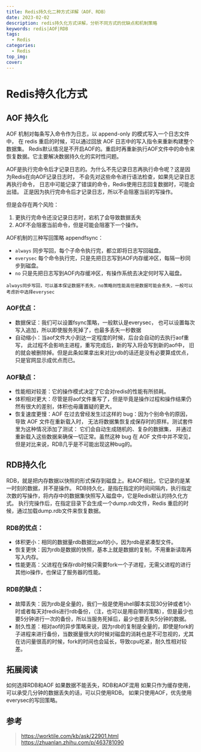 ```yaml
---
title: Redis持久化二种方式详解（AOF、RDB）
date: 2023-02-02
description: redis持久化方式详解，分析不同方式的优缺点和机制策略
keywords: redis|AOF|RDB
tags:
  - Redis
categories:
  - Redis
top_img:
cover:
---
```

# Redis持久化方式

## AOF 持久化
AOF 机制对每条写入命令作为日志，以 append-only 的模式写入一个日志文件中，
在 redis 重启的时候，可以通过回放 AOF 日志中的写入指令来重新构建整个数据集。
Redis默认情况是不开启AOF的。重启时再重新执行AOF文件中的命令来恢复数据。它主要解决数据持久化的实时性问题。

AOF是执行完命令后才记录日志的。为什么不先记录日志再执行命令呢？这是因为Redis在向AOF记录日志时，
不会先对这些命令进行语法检查，如果先记录日志再执行命令，
日志中可能记录了错误的命令，Redis使用日志回复数据时，可能会出错。
正是因为执行完命令后才记录日志，所以不会阻塞当前的写操作。

但是会存在两个风险：
1. 更执行完命令还没记录日志时，宕机了会导致数据丢失
2. AOF不会阻塞当前命令，但是可能会阻塞下一个操作。

AOF机制的三种写回策略 appendfsync：
- `always` 同步写回，每个子命令执行完，都立即将日志写回磁盘。
- `everysec` 每个命令执行完，只是先把日志写到AOF内存缓冲区，每隔一秒同步到磁盘。
- `no` 只是先把日志写到AOF内存缓冲区，有操作系统去决定何时写入磁盘。

`always同步写回，可以基本保证数据不丢失，no策略则性能高但是数据可能会丢失，一般可以考虑折中选择everysec`

### AOF优点：
- 数据保证：我们可以设置fsync策略，一般默认是everysec，
也可以设置每次写入追加，所以即使服务死掉了，也最多丢失一秒数据
- 自动缩小：当aof文件大小到达一定程度的时候，后台会自动的去执行aof重写，
此过程不会影响主进程，重写完成后，新的写入将会写到新的aof中，
旧的就会被删除掉。但是此条如果拿出来对比rdb的话还是没有必要算成优点，只是官网显示成优点而已。

### AOF缺点：
- 性能相对较差：它的操作模式决定了它会对redis的性能有所损耗。
- 体积相对更大：尽管是将aof文件重写了，但是毕竟是操作过程和操作结果仍然有很大的差别，体积也毋庸置疑的更大。
- 恢复速度更慢：AOF 在过去曾经发生过这样的 bug：因为个别命令的原因，导致 AOF 文件在重新载入时，
无法将数据集恢复成保存时的原样。测试套件里为这种情况添加了测试： 它们会自动生成随机的、复杂的数据集， 
并通过重新载入这些数据来确保一切正常。虽然这种 bug 在 AOF 文件中并不常见，但是对比来说，RDB几乎是不可能出现这种bug的。

## RDB持久化
RDB，就是把内存数据以快照的形式保存到磁盘上。和AOF相比，它记录的是某一时刻的数据，并不是操作。
RDB持久化，是指在指定的时间间隔内，执行指定次数的写操作，将内存中的数据集快照写入磁盘中，它是Redis默认的持久化方式。
执行完操作后，在指定目录下会生成一个dump.rdb文件，Redis 重启的时候，通过加载dump.rdb文件来恢复数据。

### RDB的优点：
- 体积更小：相同的数据量rdb数据比aof的小，因为rdb是紧凑型文件。
- 恢复更快：因为rdb是数据的快照，基本上就是数据的复制，不用重新读取再写入内存。
- 性能更高：父进程在保存rdb时候只需要fork一个子进程，无需父进程的进行其他io操作，也保证了服务器的性能。

### RDB的缺点：
- 故障丢失：因为rdb是全量的，我们一般是使用shell脚本实现30分钟或者1小时或者每天对redis进行rdb备份，（注，也可以是用自带的策略），但是最少也要5分钟进行一次的备份，所以当服务死掉后，最少也要丢失5分钟的数据。
- 耐久性差：相对aof的异步策略来说，因为rdb的复制是全量的，即使是fork的子进程来进行备份，当数据量很大的时候对磁盘的消耗也是不可忽视的，尤其在访问量很高的时候，fork的时间也会延长，导致cpu吃紧，耐久性相对较差。

## 拓展阅读
如何选择RDB和AOF
如果数据不能丢失，RDB和AOF混用
如果只作为缓存使用，可以承受几分钟的数据丢失的话，可以只使用RDB。
如果只使用AOF，优先使用everysec的写回策略。

## 参考
> https://worktile.com/kb/ask/22901.html
> https://zhuanlan.zhihu.com/p/463781090
